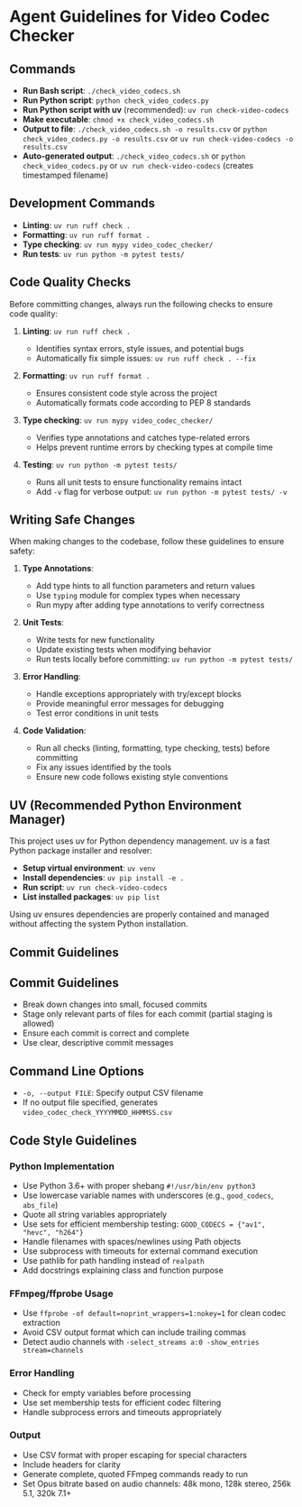 # Agent Guidelines for Video Codec Checker

## Commands
- **Run Bash script**: `./check_video_codecs.sh`
- **Run Python script**: `python check_video_codecs.py`
- **Run Python script with uv** (recommended): `uv run check-video-codecs`
- **Make executable**: `chmod +x check_video_codecs.sh`
- **Output to file**: `./check_video_codecs.sh -o results.csv` or `python check_video_codecs.py -o results.csv` or `uv run check-video-codecs -o results.csv`
- **Auto-generated output**: `./check_video_codecs.sh` or `python check_video_codecs.py` or `uv run check-video-codecs` (creates timestamped filename)

## Development Commands
- **Linting**: `uv run ruff check .`
- **Formatting**: `uv run ruff format .`
- **Type checking**: `uv run mypy video_codec_checker/`
- **Run tests**: `uv run python -m pytest tests/`

## Code Quality Checks

Before committing changes, always run the following checks to ensure code quality:

1. **Linting**: `uv run ruff check .`
   - Identifies syntax errors, style issues, and potential bugs
   - Automatically fix simple issues: `uv run ruff check . --fix`

2. **Formatting**: `uv run ruff format .`
   - Ensures consistent code style across the project
   - Automatically formats code according to PEP 8 standards

3. **Type checking**: `uv run mypy video_codec_checker/`
   - Verifies type annotations and catches type-related errors
   - Helps prevent runtime errors by checking types at compile time

4. **Testing**: `uv run python -m pytest tests/`
   - Runs all unit tests to ensure functionality remains intact
   - Add `-v` flag for verbose output: `uv run python -m pytest tests/ -v`

## Writing Safe Changes

When making changes to the codebase, follow these guidelines to ensure safety:

1. **Type Annotations**:
   - Add type hints to all function parameters and return values
   - Use `typing` module for complex types when necessary
   - Run mypy after adding type annotations to verify correctness

2. **Unit Tests**:
   - Write tests for new functionality
   - Update existing tests when modifying behavior
   - Run tests locally before committing: `uv run python -m pytest tests/`

3. **Error Handling**:
   - Handle exceptions appropriately with try/except blocks
   - Provide meaningful error messages for debugging
   - Test error conditions in unit tests

4. **Code Validation**:
   - Run all checks (linting, formatting, type checking, tests) before committing
   - Fix any issues identified by the tools
   - Ensure new code follows existing style conventions

## UV (Recommended Python Environment Manager)

This project uses uv for Python dependency management. uv is a fast Python package installer and resolver:

- **Setup virtual environment**: `uv venv`
- **Install dependencies**: `uv pip install -e .`
- **Run script**: `uv run check-video-codecs`
- **List installed packages**: `uv pip list`

Using uv ensures dependencies are properly contained and managed without affecting the system Python installation.

## Commit Guidelines

## Commit Guidelines

- Break down changes into small, focused commits
- Stage only relevant parts of files for each commit (partial staging is allowed)
- Ensure each commit is correct and complete
- Use clear, descriptive commit messages

## Command Line Options
- `-o, --output FILE`: Specify output CSV filename
- If no output file specified, generates `video_codec_check_YYYYMMDD_HHMMSS.csv`

## Code Style Guidelines

### Python Implementation
- Use Python 3.6+ with proper shebang `#!/usr/bin/env python3`
- Use lowercase variable names with underscores (e.g., `good_codecs`, `abs_file`)
- Quote all string variables appropriately
- Use sets for efficient membership testing: `GOOD_CODECS = {"av1", "hevc", "h264"}`
- Handle filenames with spaces/newlines using Path objects
- Use subprocess with timeouts for external command execution
- Use pathlib for path handling instead of `realpath`
- Add docstrings explaining class and function purpose

### FFmpeg/ffprobe Usage
- Use `ffprobe -of default=noprint_wrappers=1:nokey=1` for clean codec extraction
- Avoid CSV output format which can include trailing commas
- Detect audio channels with `-select_streams a:0 -show_entries stream=channels`

### Error Handling
- Check for empty variables before processing
- Use set membership tests for efficient codec filtering
- Handle subprocess errors and timeouts appropriately

### Output
- Use CSV format with proper escaping for special characters
- Include headers for clarity
- Generate complete, quoted FFmpeg commands ready to run
- Set Opus bitrate based on audio channels: 48k mono, 128k stereo, 256k 5.1, 320k 7.1+
